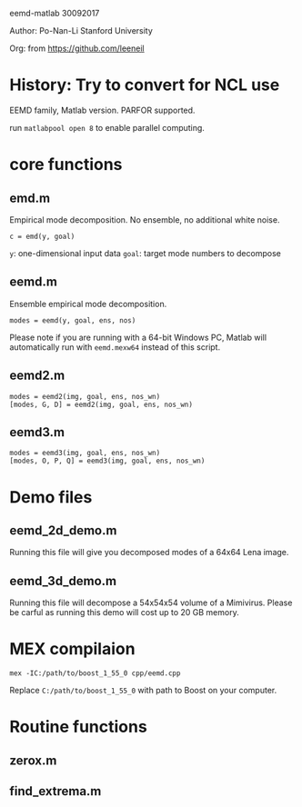 eemd-matlab
30092017</b>

Author:   Po-Nan-Li Stanford University</b>

Org:      from https://github.com/leeneil</b>

History:  Try to convert for NCL use</b>
===========

EEMD family, Matlab version. PARFOR supported.

run `matlabpool open 8` to enable parallel computing.

# core functions

## emd.m

Empirical mode decomposition. No ensemble, no additional white noise.

```
c = emd(y, goal)
```

`y`: one-dimensional input data
`goal`: target mode numbers to decompose

## eemd.m

Ensemble empirical mode decomposition. 

```
modes = eemd(y, goal, ens, nos)
```

Please note if you are running with a 64-bit Windows PC, Matlab will automatically run with `eemd.mexw64` instead of this script.

## eemd2.m

```
modes = eemd2(img, goal, ens, nos_wn)
[modes, G, D] = eemd2(img, goal, ens, nos_wn)
```


## eemd3.m

```
modes = eemd3(img, goal, ens, nos_wn)
[modes, O, P, Q] = eemd3(img, goal, ens, nos_wn)
```



# Demo files

## eemd_2d_demo.m

Running this file will give you decomposed modes of a 64x64 Lena image. 


## eemd_3d_demo.m

Running this file will decompose a 54x54x54 volume of a Mimivirus.
Please be carful as running this demo will cost up to 20 GB memory.


# MEX compilaion

```
mex -IC:/path/to/boost_1_55_0 cpp/eemd.cpp
```

Replace `C:/path/to/boost_1_55_0` with path to Boost on your computer.

# Routine functions

## zerox.m

## find_extrema.m
